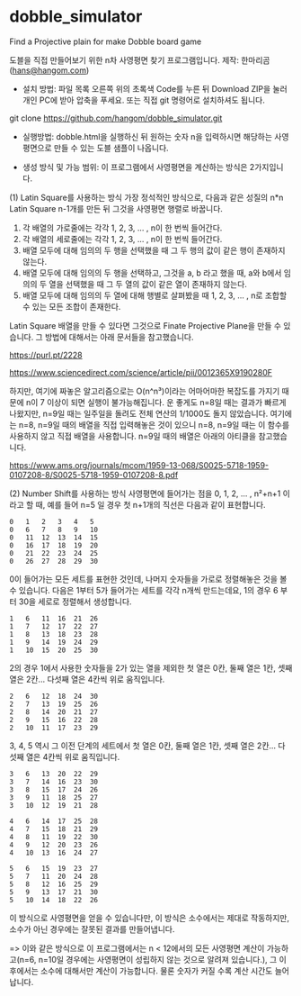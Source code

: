 # dobble_simulator
 Find a Projective plain for make Dobble board game

도블을 직접 만들어보기 위한 n차 사영평면 찾기 프로그램입니다. 
제작: 한마리곰 (hans@hangom.com)

* 설치 방법: 
파일 목록 오른쪽 위의 초록색 Code를 누른 뒤 Download ZIP을 눌러 개인 PC에 받아 압축을 푸세요.
또는 직접 git 명령어로 설치하셔도 됩니다. 

git clone https://github.com/hangom/dobble_simulator.git

* 실행방법: 
dobble.html을 실행하신 뒤 원하는 숫자 n을 입력하시면 해당하는 사영평면으로 만들 수 있는 도블 샘플이 나옵니다. 

* 생성 방식 및 가능 범위: 
이 프로그램에서 사영평면을 계산하는 방식은 2가지입니다. 

 (1) Latin Square를 사용하는 방식
  가장 정석적인 방식으로, 다음과 같은 성질의 n*n Latin Square n-1개를 만든 뒤 그것을 사영평면 행렬로 바꿉니다. 
   1. 각 배열의 가로줄에는 각각 1, 2, 3, ... , n이 한 번씩 들어간다.
   2. 각 배열의 세로줄에는 각각 1, 2, 3, ... , n이 한 번씩 들어간다. 
   3. 배열 모두에 대해 임의의 두 행을 선택했을 때 그 두 행의 값이 같은 행이 존재하지 않는다.
   4. 배열 모두에 대해 임의의 두 행을 선택하고, 그것을 a, b 라고 했을 때, a와 b에서 임의의 두 열을 선택했을 때 그 두 열의 값이 같은 열이 존재하지 않는다.
   5. 배열 모두에 대해 임의의 두 열에 대해 행별로 살펴봤을 때 1, 2, 3, ... , n로 조합할 수 있는 모든 조합이 존재한다. 
   
   Latin Square 배열을 만들 수 있다면 그것으로 Finate Projective Plane을 만들 수 있습니다.
   그 방법에 대해서는 아래 문서들을 참고했습니다.

   https://purl.pt/2228
   
   https://www.sciencedirect.com/science/article/pii/0012365X9190280F
  
   하지만, 여기에 짜놓은 알고리즘으로는 O(n^n³)이라는 어마어마한 복잡도를 가지기 때문에 n이 7 이상이 되면 실행이 불가능해집니다.
   운 좋게도 n=8일 때는 결과가 빠르게 나왔지만, n=9일 때는 일주일을 돌려도 전체 연산의 1/1000도 돌지 않았습니다.
   여기에는 n=8, n=9일 때의 배열을 직접 입력해놓은 것이 있으니 n=8, n=9일 때는 이 함수를 사용하지 않고 직접 배열을 사용합니다.
   n=9일 때의 배열은 아래의 아티클을 참고했습니다.

   https://www.ams.org/journals/mcom/1959-13-068/S0025-5718-1959-0107208-8/S0025-5718-1959-0107208-8.pdf
 
 (2) Number Shift를 사용하는 방식
  사영평면에 들어가는 점을 0, 1, 2, ... , n²+n+1 이라고 할 때, 예를 들어 n=5 일 경우 첫 n+1개의 직선은 다음과 같이 표현합니다. 

    0	1	2	3	4	5
    0	6	7	8	9	10
    0	11	12	13	14	15
    0	16	17	18	19	20
    0	21	22	23	24	25
    0	26	27	28	29	30

  0이 들어가는 모든 세트를 표현한 것인데, 나머지 숫자들을 가로로 정렬해놓은 것을 볼 수 있습니다. 
  다음은 1부터 5가 들어가는 세트를 각각 n개씩 만드는데요, 1의 경우 6 부터 30을 세로로 정렬해서 생성합니다. 

    1	6	11	16	21	26
    1	7	12	17	22	27
    1	8	13	18	23	28
    1	9	14	19	24	29
    1	10	15	20	25	30

  2의 경우 1에서 사용한 숫자들을 2가 있는 열을 제외한 첫 열은 0칸, 둘째 열은 1칸, 셋째 열은 2칸... 다섯째 열은 4칸씩 위로 움직입니다. 

    2	6	12	18	24	30
    2	7	13	19	25	26
    2	8	14	20	21	27
    2	9	15	16	22	28
    2	10	11	17	23	29

  3, 4, 5 역시 그 이전 단계의 세트에서 첫 열은 0칸, 둘째 열은 1칸, 셋째 열은 2칸... 다섯째 열은 4칸씩 위로 움직입니다. 

    3	6	13	20	22	29
    3	7	14	16	23	30
    3	8	15	17	24	26
    3	9	11	18	25	27
    3	10	12	19	21	28

    4	6	14	17	25	28
    4	7	15	18	21	29
    4	8	11	19	22	30
    4	9	12	20	23	26
    4	10	13	16	24	27

    5	6	15	19	23	27
    5	7	11	20	24	28
    5	8	12	16	25	29
    5	9	13	17	21	30
    5	10	14	18	22	26

  이 방식으로 사영평면을 얻을 수 있습니다만, 이 방식은 소수에서는 제대로 작동하지만, 소수가 아닌 경우에는 잘못된 결과를 만들어냅니다. 

=> 이와 같은 방식으로 이 프로그램에서는 n < 12에서의 모든 사영평면 계산이 가능하고(n=6, n=10일 경우에는 사영평면이 성립하지 않는 것으로 알려져 있습니다.),
   그 이후에서는 소수에 대해서만 계산이 가능합니다. 물론 숫자가 커질 수록 계산 시간도 늘어납니다. 